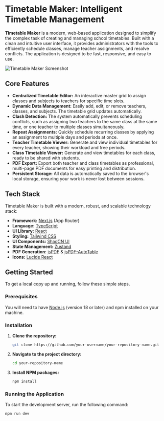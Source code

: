 # Timetable Maker: Intelligent Timetable Management

**Timetable Maker** is a modern, web-based application designed to simplify the complex task of creating and managing school timetables. Built with a clean and intuitive user interface, it provides administrators with the tools to efficiently schedule classes, manage teacher assignments, and resolve conflicts. The application is designed to be fast, responsive, and easy to use.

![Timetable Maker Screenshot](https://placehold.co/800x500.png?text=Timetable+Maker+App+Screenshot)

## Core Features

- **Centralized Timetable Editor:** An interactive master grid to assign classes and subjects to teachers for specific time slots.  
- **Dynamic Data Management:** Easily add, edit, or remove teachers, classes, and subjects. The timetable grid updates automatically.  
- **Clash Detection:** The system automatically prevents scheduling conflicts, such as assigning two teachers to the same class at the same time, or one teacher to multiple classes simultaneously.  
- **Repeat Assignments:** Quickly schedule recurring classes by applying an assignment to multiple days and periods at once.  
- **Teacher Timetable Viewer:** Generate and view individual timetables for every teacher, showing their workload and free periods.  
- **Class Timetable Viewer:** Generate and view timetables for each class, ready to be shared with students.  
- **PDF Export:** Export both teacher and class timetables as professional, multi-page PDF documents for easy printing and distribution.  
- **Persistent Storage:** All data is automatically saved to the browser's local storage, ensuring your work is never lost between sessions.  

## Tech Stack

Timetable Maker is built with a modern, robust, and scalable technology stack:

- **Framework:** [Next.js](https://nextjs.org/) (App Router)  
- **Language:** [TypeScript](https://www.typescriptlang.org/)  
- **UI Library:** [React](https://reactjs.org/)  
- **Styling:** [Tailwind CSS](https://tailwindcss.com/)  
- **UI Components:** [ShadCN UI](https://ui.shadcn.com/)  
- **State Management:** [Zustand](https://github.com/pmndrs/zustand)  
- **PDF Generation:** [jsPDF](https://github.com/parallax/jsPDF) & [jsPDF-AutoTable](https://github.com/simonbengtsson/jsPDF-AutoTable)  
- **Icons:** [Lucide React](https://lucide.dev/)  

## Getting Started

To get a local copy up and running, follow these simple steps.

### Prerequisites
You will need to have [Node.js](https://nodejs.org/) (version 18 or later) and npm installed on your machine.

### Installation

1. **Clone the repository:**
    ```sh
    git clone https://github.com/your-username/your-repository-name.git
    ```
2. **Navigate to the project directory:**
    ```sh
    cd your-repository-name
    ```
3. **Install NPM packages:**
    ```sh
    npm install
    ```

### Running the Application

To start the development server, run the following command:

```sh
npm run dev
```
